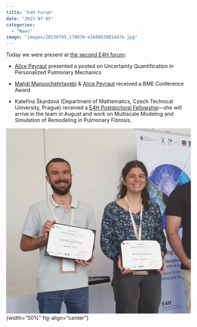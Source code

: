 ```yaml
---
title: "E4H Forum"
date: "2023-07-05"
categories: 
  - "News"
image: "images/20230705_170030-e1688639814476.jpg"
---
```


Today we were present at [the second E4H forum](https://www.ip-paris.fr/en/news/engineering-health-annual-forum-2023):

- [Alice Peyraut](https://m3disim.saclay.inria.fr/people/alice-peyraut) presented a posted on Uncertainty Quantification in Personalized Pulmonary Mechanics

- [Mahdi Manoochehrtayebi](https://m3disim.saclay.inria.fr/people/mahdi-manoochehrtayebi) & [Alice Peyraut](https://m3disim.saclay.inria.fr/people/alice-peyraut) received a BME Conference Award

- Kateřina Škardová (Department of Mathematics, Czech Technical University, Prague) received a [E4H Postdoctoral Fellowship](https://www.ip-paris.fr/en/research/research-departments-laboratories-centers-and-projects/disciplinary-and-interdisciplinary-centers/e4h-interdisciplinary-center-engineering-health/postdoctoral-fellowship-program)—she will arrive in the team in August and work on Multiscale Modeling and Simulation of Remodeling in Pulmonary Fibrosis.

![](images/20230705_170030-e1688639685260.jpg){width="50%" fig-align="center"}
